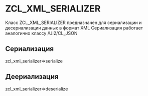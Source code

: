 # ZCL_XML_SERIALIZER
Класс ZCL_XML_SERIALIZER предназначен для сериализации и десериализации данных в формат XML
Сериализация работает аналогично классу /UI2/CL_JSON

## Сериализация
zcl_xml_serializer=>serialize
## Деериализация
zcl_xml_serializer=>deserialize
